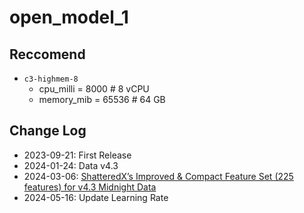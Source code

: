 # open_model_1

## Reccomend

- `c3-highmem-8`
  - cpu_milli = 8000 # 8 vCPU
  - memory_mib = 65536 # 64 GB

## Change Log

- 2023-09-21: First Release
- 2024-01-24: Data v4.3
- 2024-03-06: [ShatteredX’s Improved & Compact Feature Set (225 features) for v4.3 Midnight Data](https://forum.numer.ai/t/shatteredxs-improved-compact-feature-set-225-features-for-v4-3-midnight-data/6982/1)
- 2024-05-16: Update Learning Rate
